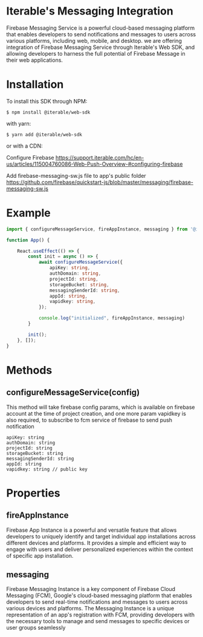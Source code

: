 # Iterable's Messaging Integration

Firebase Messaging Service is a powerful cloud-based messaging platform that enables developers to send notifications and messages to users across various platforms, including web, mobile, and desktop. we are offering integration of Firebase Messaging Service through Iterable's Web SDK, and allowing developers to harness the full potential of Firebase Message in their web applications.

# Installation

To install this SDK through NPM:

```
$ npm install @iterable/web-sdk
```

with yarn:

```
$ yarn add @iterable/web-sdk
```

or with a CDN:

Configure Firebase
https://support.iterable.com/hc/en-us/articles/115004760086-Web-Push-Overview-#configuring-firebase


Add firebase-messaging-sw.js file to app's public folder
https://github.com/firebase/quickstart-js/blob/master/messaging/firebase-messaging-sw.js


# Example

```ts
import { configureMessageService, fireAppInstance, messaging } from '@iterable/web-sdk';

function App() {

    React.useEffect(() => {
        const init = async () => {
            await configureMessageService({
                apiKey: string,
                authDomain: string,
                projectId: string,
                storageBucket: string,
                messagingSenderId: string,
                appId: string,
                vapidkey: string,
            });

            console.log("initialized", fireAppInstance, messaging)
        }

        init();
    }, []);
}
```

# Methods

## configureMessageService(config)

This method will take firebase config params, which is available on firebase account at the time of project creation,
and one more param vapidkey is also required, to subscribe to fcm service of firebase to send push notification

```
apiKey: string
authDomain: string
projectId: string
storageBucket: string
messagingSenderId: string
appId: string
vapidkey: string // public key
```

# Properties

## fireAppInstance

Firebase App Instance is a powerful and versatile feature that allows developers to uniquely identify
and target individual app installations across different devices and platforms. It provides a simple 
and efficient way to engage with users and deliver personalized experiences within the context of specific app installation.

## messaging

Firebase Messaging Instance is a key component of Firebase Cloud Messaging (FCM), 
Google's cloud-based messaging platform that enables developers to send real-time notifications 
and messages to users across various devices and platforms. The Messaging Instance is a unique representation of an app's registration with FCM, 
providing developers with the necessary tools to manage and send messages to specific devices or user groups seamlessly
